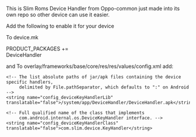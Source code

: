 This is Slim Roms Device Handler from Oppo-common just made into its own repo so other device can use it easier.

Add the following to enable it for your device

To device.mk

PRODUCT_PACKAGES += \
    DeviceHandler
    
and
To overlay/frameworks/base/core/res/res/values/config.xml
add:

    <!-- The list absolute paths of jar/apk files containing the device specific handlers,
         delimited by File.pathSeparator, which defaults to ":" on Android -->
    <string name="config_deviceKeyHandlerLib" translatable="false">/system/app/DeviceHandler/DeviceHandler.apk</string>

    <!-- Full qualified name of the class that implements
         com.android.internal.os.DeviceKeyHandler interface. -->
    <string name="config_deviceKeyHandlerClass" translatable="false">com.slim.device.KeyHandler</string>
